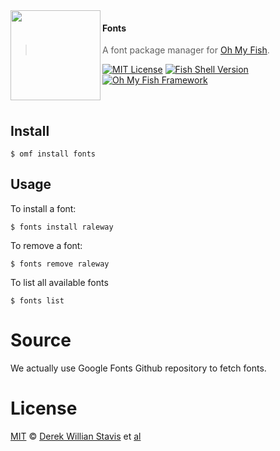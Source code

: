 <img src="https://dl.dropboxusercontent.com/u/56336/omf/omf-logo-optimised.svg" align="left" width="144px" height="144px"/>

#### Fonts
>A font package manager for [Oh My Fish][omf-link].

[![MIT License](https://img.shields.io/badge/license-MIT-007EC7.svg?style=flat-square)](/LICENSE)
[![Fish Shell Version](https://img.shields.io/badge/fish-v2.2.0-007EC7.svg?style=flat-square)](http://fishshell.com)
[![Oh My Fish Framework](https://img.shields.io/badge/Oh%20My%20Fish-Framework-007EC7.svg?style=flat-square)](https://www.github.com/oh-my-fish/oh-my-fish)

<br/>

## Install

```fish
$ omf install fonts
```

## Usage

To install a font:

```fish
$ fonts install raleway
```

To remove a font:

```fish
$ fonts remove raleway
```

To list all available fonts

```fish
$ fonts list
```

# Source

We actually use Google Fonts Github repository to fetch fonts.

# License

[MIT][mit] © [Derek Willian Stavis][author] et [al][contributors]


[mit]:            http://opensource.org/licenses/MIT
[author]:         http://github.com/derekstavis
[contributors]:   https://github.com/derekstavis/pkg-fonts/graphs/contributors
[omf-link]:       https://www.github.com/oh-my-fish/oh-my-fish

[license-badge]:  https://img.shields.io/badge/license-MIT-007EC7.svg?style=flat-square
